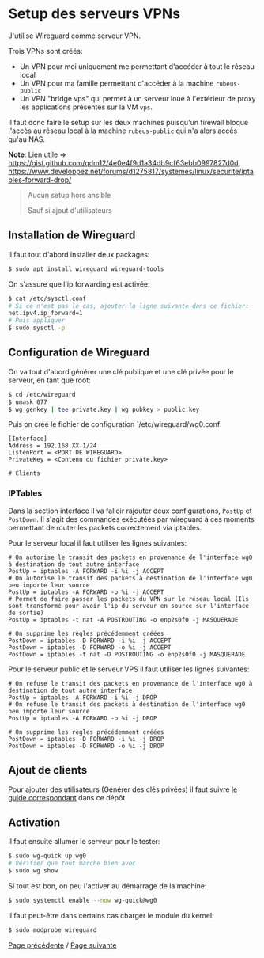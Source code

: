 # Setup des serveurs VPNs

J'utilise Wireguard comme serveur VPN.

Trois VPNs sont créés:
- Un VPN pour moi uniquement me permettant d'accéder à tout le réseau local
- Un VPN pour ma famille permettant d'accéder à la machine `rubeus-public`
- Un VPN "bridge vps" qui permet à un serveur loué à l'extérieur de proxy les applications présentes sur la VM `vps`.

Il faut donc faire le setup sur les deux machines puisqu'un firewall bloque l'accès au réseau local à la machine `rubeus-public` qui n'a alors accès qu'au NAS.

**Note**: Lien utile => https://gist.github.com/qdm12/4e0e4f9d1a34db9cf63ebb0997827d0d, https://www.developpez.net/forums/d1275817/systemes/linux/securite/iptables-forward-drop/

> Aucun setup hors ansible
>
> Sauf si ajout d'utilisateurs

## Installation de Wireguard

Il faut tout d'abord installer deux packages:
```sh
$ sudo apt install wireguard wireguard-tools
```

On s'assure que l'ip forwarding est activée:
```sh
$ cat /etc/sysctl.conf
# Si ce n'est pas le cas, ajouter la ligne suivante dans ce fichier:
net.ipv4.ip_forward=1
# Puis appliquer
$ sudo sysctl -p
```

## Configuration de Wireguard

On va tout d'abord générer une clé publique et une clé privée pour le serveur, en tant que root:
```sh
$ cd /etc/wireguard
$ umask 077
$ wg genkey | tee private.key | wg pubkey > public.key
```

Puis on créé le fichier de configuration `/etc/wireguard/wg0.conf:
```
[Interface]
Address = 192.168.XX.1/24
ListenPort = <PORT DE WIREGUARD>
PrivateKey = <Contenu du fichier private.key>

# Clients
```

### IPTables

Dans la section interface il va falloir rajouter deux configurations, `PostUp` et `PostDown`. Il s'agit des commandes exécutées par wireguard à ces moments permettant de router les packets correctement via iptables.

Pour le serveur local il faut utiliser les lignes suivantes:
```
# On autorise le transit des packets en provenance de l'interface wg0 à destination de tout autre interface
PostUp = iptables -A FORWARD -i %i -j ACCEPT
# On autorise le transit des packets à destination de l'interface wg0 peu importe leur source
PostUp = iptables -A FORWARD -o %i -j ACCEPT
# Permet de faire passer les packets du VPN sur le réseau local (Ils sont transformé pour avoir l'ip du serveur en source sur l'interface de sortie)
PostUp = iptables -t nat -A POSTROUTING -o enp2s0f0 -j MASQUERADE

# On supprime les règles précédemment créées
PostDown = iptables -D FORWARD -i %i -j ACCEPT
PostDown = iptables -D FORWARD -o %i -j ACCEPT
PostDown = iptables -t nat -D POSTROUTING -o enp2s0f0 -j MASQUERADE
```

Pour le serveur public et le serveur VPS il faut utiliser les lignes suivantes:
```
# On refuse le transit des packets en provenance de l'interface wg0 à destination de tout autre interface
PostUp = iptables -A FORWARD -i %i -j DROP
# On refuse le transit des packets à destination de l'interface wg0 peu importe leur source
PostUp = iptables -A FORWARD -o %i -j DROP

# On supprime les règles précédemment créées
PostDown = iptables -D FORWARD -i %i -j DROP
PostDown = iptables -D FORWARD -o %i -j DROP
```

## Ajout de clients

Pour ajouter des utilisateurs (Générer des clés privées) il faut suivre [le guide correspondant](add_user_vpn.md) dans ce dépôt.

## Activation

Il faut ensuite allumer le serveur pour le tester:
```sh
$ sudo wg-quick up wg0
# Vérifier que tout marche bien avec
$ sudo wg show
```

Si tout est bon, on peu l'activer au démarrage de la machine:
```sh
$ sudo systemctl enable --now wg-quick@wg0
```

Il faut peut-être dans certains cas charger le module du kernel:
```sh
$ sudo modprobe wireguard
```

[Page précédente](setup_koel.md) / [Page suivante](setup_firewall.md)